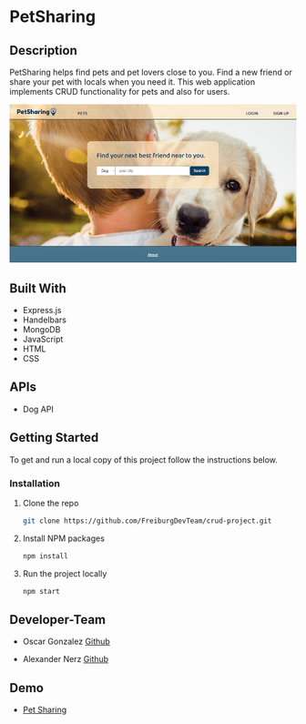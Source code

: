 # PetSharing

## Description

PetSharing helps find pets and pet lovers close to you. Find a new friend or share your pet with locals when you need it.
This web application implements CRUD functionality for pets and also for users.


![petsharing demo](./public/images/petsharing-demo.png)

## Built With

* Express.js
* Handelbars
* MongoDB
* JavaScript
* HTML
* CSS


## APIs

* Dog API


## Getting Started

To get and run a local copy of this project follow the instructions below.

### Installation

1. Clone the repo
   ```sh
   git clone https://github.com/FreiburgDevTeam/crud-project.git
   ```
2. Install NPM packages
   ```sh
   npm install
   ```
3. Run the project locally
   ```sh
   npm start
   ```


## Developer-Team

 - Oscar Gonzalez [Github](https://github.com/oscargonzalezdev)

 - Alexander Nerz [Github](https://github.com/Alex-WD-22)


## Demo

 - [Pet Sharing](https://petsharing.up.railway.app)